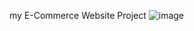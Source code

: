 my E-Commerce Website Project
![image](https://github.com/user-attachments/assets/1f619947-e897-47c0-abda-6c61500fbaf5)
